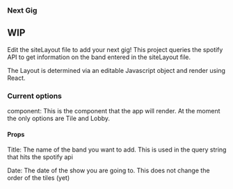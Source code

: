 ### Next Gig

## WIP

Edit the siteLayout file to add your next gig! This project queries the spotify API to get information on the band entered in the siteLayout file.

The Layout is determined via an editable Javascript object and render using React.

### Current options

component: This is the component that the app will render. At the moment the only options are Tile and Lobby.

#### Props

Title: The name of the band you want to add. This is used in the query string that hits the spotify api

Date: The date of the show you are going to. This does not change the order of the tiles (yet)
